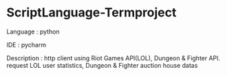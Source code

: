# ScriptLanguage-Termproject
Language : python  
  
IDE : pycharm  
  
Description : http client using Riot Games API(LOL), Dungeon & Fighter API.  
request LOL user statistics, Dungeon & Fighter auction house datas
  
